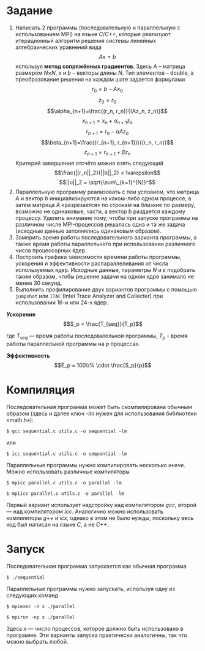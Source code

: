 # Задание

1. Написать 2 программы (последовательную и параллельную с использованием MPI) на языке *C*/*C++*, которые реализуют итерационный алгоритм решения системы линейных алгебраических уравнений вида
$$Ax = b$$
используя **метод сопряжённых градиентов**. Здесь *A* – матрица размером *N*×*N*, *x* и *b* – векторы длины *N*. Тип элементов – double, а преобразование решения на каждом шаге задается формулами 
$$r_0 = b - Ax_0$$
$$z_0=r_0$$
$$\alpha_{n+1}=\frac{(r_n, r_n)}{(Az_n, z_n)}$$
$$x_{n+1}=x_n + \alpha_{n+1}z_n$$
$$r_{n+1}=r_n-\alpha A z_n$$
$$\beta_{n+1}=\frac{(r_{n+1}, r_{n+1})}{(r_n, r_n)}$$
$$z_{n+1}=r_{n+1} + \beta z_n$$
Критерий завершения отсчёта можно взять следующий
$$\frac{||r_n||_2}{||b||_2} < \varepsilon$$
$$||u||_2 = \sqrt{\sum\_{k=1}^{N}}^$$
2. Параллельную программу реализовать с тем условием, что матрица *A* и вектор *b* инициализируются на каком-либо одном процессе, а затем матрица *A* «разрезается» по строкам на близкие по размеру, возможно не одинаковые, части, а вектор *b* раздается каждому процессу. Уделить внимание тому, чтобы при запуске программы на различном
числе MPI-процессов решалась одна и та же задача (исходные данные заполнялись одинаковым образом).
3. Замерить время работы последовательного варианта программы, а также время работы параллельного при использовании различного числа процессорных ядер.
4. Построить графики зависимости времени работы программы, ускорения и эффективности распараллеливания от числа используемых ядер. Исходные данные, параметры *N* и *ε* подобрать таким образом, чтобы решение задачи на одном ядре занимало не менее 30 секунд.
5. Выполнить профилирование двух вариантов программы с помощью `jumpshot` или `ITAC` (Intel Trace Analyzer and Collecter) при использовании 16-и или 24-х ядер.

**Ускорение**
$$S_p = \frac{T_{seq}}{T_p}$$

где $T_{seq}$ — время работы последовательной программы, $T_p$ - время работы параллельной программы на *p* процессах.

**Эффективность**
$$E_p = 100\\% \cdot \frac{S_p}{p}$$

# Компиляция
Последовательная программа может быть скомпилирована обычным образом (здесь и далее ключ *-lm* нужен для использования библиотеки «math.h»):

    $ gcc sequential.c utils.c -o sequential -lm

или

    $ icc sequential.c utils.c -o sequential -lm

Параллельные программы нужно компилировать несколько иначе. Можно использовать различные компиляторы

    $ mpicc parallel.c utils.c -o parallel -lm

    $ mpiicc parallel.c utils.c -o parallel -lm

Первый вариант использует надстройку над компилятором *gcc*, второй — над компилятором *icc*. Аналогично можно использовать компиляторы *g++* и *icx*, однако в этом не было нужды, поскольку весь код был написан на языке *C*, а не *C++*. 

# Запуск
Последовательная программа запускается как обычная программа

    $ ./sequential

Параллельные программы нужно запускать, используя одну из следующих команд

    $ mpiexec -n x ./parallel

    $ mpirun -np x ./parallel

Здесь *x* — число процессов, которое должно быть использовано в программе. Эти варианты запуска практически аналогичны, так что можно выбрать любой.

